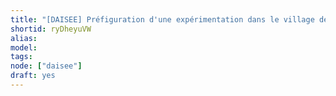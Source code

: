 ```yaml
---
title: "[DAISEE] Préfiguration d'une expérimentation dans le village de Prats-de-Mollo (Occitanie)"
shortid: ryDheyuVW
alias:
model:
tags:
node: ["daisee"]
draft: yes
---
```

